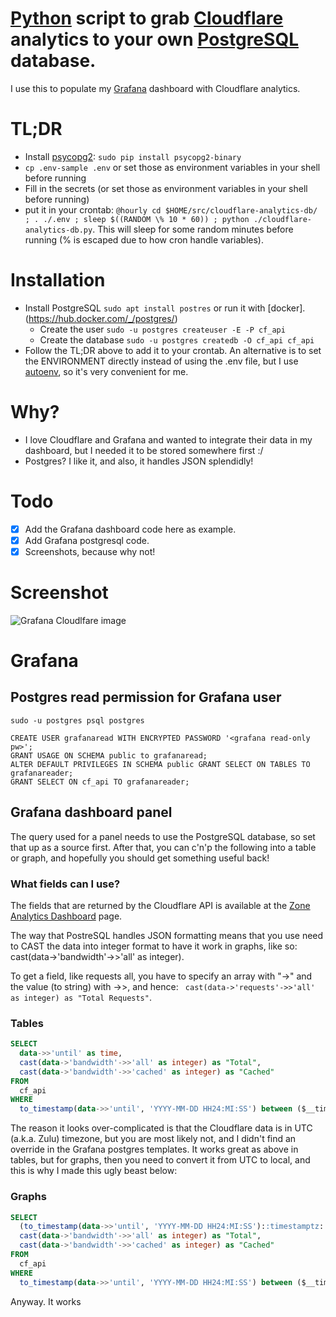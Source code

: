 # [Python](https://python.org) script to grab [Cloudflare](https://api.cloudflare.com/#zone-analytics-dashboard) analytics to your own [PostgreSQL](https://postgresql.org) database. 

I use this to populate my [Grafana](https://grafana.org) dashboard with Cloudflare analytics.

# TL;DR
* Install [psycopg2](http://initd.org/psycopg/): ```sudo pip install psycopg2-binary```
* ```cp .env-sample .env``` or set those as environment variables in your shell before running
* Fill in the secrets (or set those as environment variables in your shell before running)
* put it in your crontab: ```@hourly cd $HOME/src/cloudflare-analytics-db/ ; . ./.env ; sleep $((RANDOM \% 10 * 60)) ; python ./cloudflare-analytics-db.py```. This will sleep for some random minutes before running (\% is escaped due to how cron handle variables).

# Installation
* Install PostgreSQL ```sudo apt install postres``` or run it with [docker].(https://hub.docker.com/_/postgres/)
  * Create the user ```sudo -u postgres createuser -E -P cf_api```
  * Create the database ```sudo -u postgres createdb -O cf_api cf_api```
* Follow the TL;DR above to add it to your crontab. An alternative is to set the ENVIRONMENT directly instead of using the .env file, but I use [autoenv](https://github.com/kennethreitz/autoenv), so it's very convenient for me.

# Why?
* I love Cloudflare and Grafana and wanted to integrate their data in my dashboard, but I needed it to be stored somewhere first :/
* Postgres? I like it, and also, it handles JSON splendidly!

# Todo
- [X] Add the Grafana dashboard code here as example.
- [X] Add Grafana postgresql code.
- [X] Screenshots, because why not!

# Screenshot

![Grafana Cloudlfare image](https://i.imgur.com/zcUFae0.png)

# Grafana
## Postgres read permission for Grafana user
```sudo -u postgres psql postgres```
```
CREATE USER grafanaread WITH ENCRYPTED PASSWORD '<grafana read-only pw>';
GRANT USAGE ON SCHEMA public to grafanaread;
ALTER DEFAULT PRIVILEGES IN SCHEMA public GRANT SELECT ON TABLES TO grafanareader;
GRANT SELECT ON cf_api TO grafanareader;
```

## Grafana dashboard panel
The query used for a panel needs to use the PostgreSQL database, so set that up as a source first.
After that, you can c'n'p the following into a table or graph, and hopefully you should get something useful back!

### What fields can I use?
The fields that are returned by the Cloudflare API is available at the [Zone Analytics Dashboard](https://api.cloudflare.com/#zone-analytics-dashboard) page.

The way that PostreSQL handles JSON formatting means that you use need to CAST the data into integer format to have it work in graphs, like so: cast(data->'bandwidth'->>'all' as integer).

To get a field, like requests all, you have to specify an array with "->" and the value (to string) with ->>, and hence: ``` cast(data->'requests'->>'all' as integer) as "Total Requests"```.

### Tables
```sql
SELECT 
  data->>'until' as time,
  cast(data->'bandwidth'->>'all' as integer) as "Total",
  cast(data->'bandwidth'->>'cached' as integer) as "Cached"
FROM 
  cf_api 
WHERE
  to_timestamp(data->>'until', 'YYYY-MM-DD HH24:MI:SS') between ($__timeFrom() at time zone 'UTC') AND ($__timeTo() at time zone 'UTC')
```

The reason it looks over-complicated is that the Cloudflare data is in UTC (a.k.a. Zulu) timezone, but you are most likely not, and I didn't find an override in the Grafana postgres templates. It works great as above in tables, but for graphs, then you need to convert it from UTC to local, and this is why I made this ugly beast below:

### Graphs
```sql
SELECT 
  (to_timestamp(data->>'until', 'YYYY-MM-DD HH24:MI:SS')::timestamptz::timestamp) as time,
  cast(data->'bandwidth'->>'all' as integer) as "Total",
  cast(data->'bandwidth'->>'cached' as integer) as "Cached"
FROM 
  cf_api 
WHERE
  to_timestamp(data->>'until', 'YYYY-MM-DD HH24:MI:SS') between ($__timeFrom() at time zone 'UTC') AND ($__timeTo() at time zone 'UTC')
```

Anyway. It works